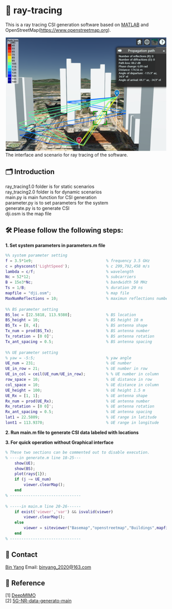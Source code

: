 # 🚨 ray-tracing
This is a ray tracing CSI generation software based on [MATLAB](https://www.mathworks.com/help/comm/ref/rfprop.raytracing.html) and OpenStreetMap(https://www.openstreetmap.org).

<img src='scenario.png' alt='Ray Tracing' width='600'>
The interface and scenario for ray tracing of the software.  

## 🗂️ Introduction
ray_tracing1.0 folder is for static scenarios  
ray_tracing2.0 folder is for dynamic scenarios  
main.py is main function for CSI generation  
parameter.py is to set parameters for the system  
generate.py is to generate CSI  
dji.osm is the map file  

## 🛠️ Please follow the following steps:
__1. Set system parameters in parameters.m file__  
```matlab
%% system parameter setting
f = 3.5*1e9;                                % frequency 3.5 GHz
c = physconst('LightSpeed');                % c 299,792,458 m/s
lambda = c/f;                               % wavelength
Nc = 52*12;                                 % subcarriers
B = 15e3*Nc;                                % bandwidth 50 MHz
Ts = 1/B;                                   % duration 20 ns
mapfile = "dji.osm";                        % map file
MaxNumReflections = 10;                     % maximun reflections number

%% BS parameter setting        
BS_loc = [22.5818, 113.9380];               % BS location
BS_height = 10;                             % BS height 10 m
BS_Tx = [8, 4];                             % BS antenna shape
Tx_num = prod(BS_Tx);                       % BS antenna number
Tx_rotation = [0 0]';                       % BS antenna rotation
Tx_ant_spacing = 0.5;                       % BS antenna spacing

%% UE parameter setting
% yaw = -5:5;                               % yaw angle
UE_num = 231;                               % UE number
UE_in_row = 21;                             % UE number in row
UE_in_col = ceil(UE_num/UE_in_row);         % % UE number in column
row_space = 10;                             % UE distance in row
col_space = 10;                             % UE distance in column
UE_height = 100;                            % UE height 1.5 m
UE_Rx = [1, 1];                             % UE antenna shape
Rx_num = prod(UE_Rx);                       % UE antenna number
Rx_rotation = [0 0]';                       % UE antenna rotation
Rx_ant_spacing = 0.5;                       % UE antenna spacing
lat1 = 22.5809;                             % UE range in latitude
lont1 = 113.9370;                           % UE range in longitude
```

__2. Run main.m file to generate CSI data labeled with locations__  

__3. For quick operation without Graphical interface__  
```matlab
% These two sections can be commented out to disable execution.
% ----in generate.m line 18-25---
    show(UE);
    show(BS);
    plot(rays{1});
    if (j ~= UE_num)
        viewer.clearMap();
    end
% -------------------------------

% -----in main.m line 20-26------
    if exist('viewer','var') && isvalid(viewer) 
        viewer.clearMap();
    else
        viewer = siteviewer("Basemap","openstreetmap","Buildings",mapfile); 
    end
% -------------------------------
```


## 📨 Contact
[Bin Yang](https://scholar.google.com/citations?user=_v2KA7UAAAAJ&hl=zh-CN) Email: binyang_2020@163.com  

## 📝 Reference
[1] [DeepMIMO](https://github.com/DeepMIMO/DeepMIMO-matlab)  
[2] [5G-NR-data-generato-main](https://github.com/CodeDwan/5G-NR-data-generato)   
